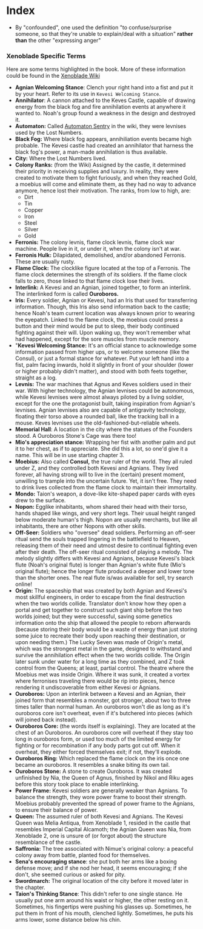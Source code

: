 # Index

- By "confounded", one used the definition "to confuse/surprise someone, so that they're unable to explain/deal with a situation" **rather than** the other "expressing anger"

### Xenoblade Specific Terms

Here are some terms highlighted in the book. More of these information could be found in the [Xenoblade Wiki](https://xenoblade.fandom.com/wiki/)

- **Agnian Welcoming Stance**: Clench your right hand into a fist and put it by your heart. Refer to its use in `Kevesi Welcoming Stance`. 
- **Annihilator**: A cannon attached to the Keves Castle, capable of drawing energy from the black fog and fire annihilation events at anywhere it wanted to. Noah's group found a weakness in the design and destroyed it. 
- **Automaton:** Called [Automaton Sentry](https://xenoblade.fandom.com/wiki/Automaton_Sentry) in the wiki, they were levnises used by the Lost Numbers. 
- **Black Fog:** Where black fog appears, annihiliation events became high probable. The Kevesi castle had created an annihilator that harness the black fog's power, a man-made annihilation is thus available. 
- **City:** Where the Lost Numbers lived.
- **Colony Ranks:** (from the Wiki) Assigned by the castle, it determined their priority in receiving supplies and luxury. In reality, they were created to motivate them to fight furiously, and when they reached Gold, a moebius will come and eliminate them, as they had no way to advance anymore, hence lost their motivation. The ranks, from low to high, are: 
  - Dirt
  - Tin
  - Copper
  - Iron
  - Steel
  - Silver
  - Gold
- **Ferronis:** The colony levnis, flame clock levnis, flame clock war machine. People live in it, or under it, when the colony isn't at war. 
- **Ferronis Hulk:** Dilapidated, demolished, and/or abandoned Ferronis. These are usually rusty. 
- **Flame Clock:** The clocklike figure located at the top of a Ferronis. The flame clock determines the strength of its soldiers. If the flame clock falls to zero, those linked to that flame clock lose their lives. 
- **Interlink:** A Kevesi and an Agnian, joined together, to form an interlink. The interlinked form is called **Ouroboros.**
- **Iris:** Every soldier, Agnian or Kevesi, had an Iris that used for transferring information. Though, this Iris also send information back to the castle; hence Noah's team current location was always known prior to wearing the eyepatch. Linked to the flame clock, the moebius could press a button and their mind would be put to sleep, their body continued fighting against their will. Upon waking up, they won't remember what had happened, except for the sore muscles from muscle memory. 
- "**Kevesi Welcoming Stance:** It's an official stance to acknowledge some information passed from higher ups, or to welcome someone (like the Consul), or just a formal stance for whatever. Put your left hand into a fist, palm facing inwards, hold it slightly in front of your shoulder (lower or higher probably didn't matter), and stood with both feets together, straight as a log. 
- **Levnis:** The war machines that Agnus and Keves soldiers used in their war. With higher technology, the Agnian levnises could be autonomous, while Kevesi levnises were almost always piloted by a living soldier, except for the one the protagonist built, taking inspiration from Agnian's levnises. Agnian levnises also are capable of antigravity technology, floating their torso above a rounded ball, like the tracking ball in a mouse. Keves levnises use the old-fashioned-but-reliable wheels. 
- **Memorial Hall**: A location in the city where the statues of the Founders stood. A Ouroboros Stone's Cage was there too! 
- **Mio's appreciation stance:** Wrapping her fist with another palm and put it to her chest, as if to appreciate. She did this a lot, so one'd give it a name. This will be in use starting chapter 3. 
- **Moebius:** Also called **Consul,** the true ruler of the world. They all ruled under Z, and they controlled both Kevesi and Agnians. They lived forever, all having strong will to live in the (certain) present moment, unwilling to trample into the uncertain future. Yet, it isn't free. They need to drink lives collected from the flame clock to maintain their immortality. 
- **Mondo:** Taion's weapon, a dove-like kite-shaped paper cards with eyes drew to the surface. 
- **Nopon:** Egglike inhabitants, whom shared their head with their torso, hands shaped like wings, and very short legs. Their usual height ranged below moderate human's thigh. Nopon are usually merchants, but like all inhabitants, there are other Nopons with other skills. 
- **Off-Seer:** Soldiers who "oversee" dead soldiers. Performing an off-seer ritual send the souls trapped lingering in the battlefield to Heaven, releasing them of their need and utmost desire to continual fighting even after their death. The off-seer ritual consisted of playing a melody. The melody slightly differs with Kevesi and Agnians, because Kevesi's black flute (Noah's original flute) is longer than Agnian's white flute (Mio's original flute); hence the longer flute produced a deeper and lower tone than the shorter ones. The real flute is/was available for sell, try search online! 
- **Origin:** The spaceship that was created by both Agnian and Kevesi's most skillful engineers, in order to escape from the final destruction when the two worlds collide. Translator don't know how they open a portal and get together to construct such giant ship before the two worlds joined; but they were successful, saving some genetics information onto the ship that allowed the people to reborn afterwards (because storing their body would be a waste of energy than just storing some juice to recreate their body upon reaching their destination, or upon needing them.) The Lucky Seven was made of Origin's metal, which was the strongest metal in the game, designed to withstand and survive the annihilation effect when the two worlds collide. The Origin later sunk under water for a long time as they combined, and Z took control from the Queens; at least, partial control. The theatre where the Moebius met was inside Origin. Where it was sunk, it created a vortex where ferronises traveling there would be rip into pieces, hence rendering it undiscoverable from either Kevesi or Agnians. 
- **Ouroboros:** Upon an interlink between a Kevesi and an Agnian, their joined form that resembles a monster, got stronger, about two to three times taller than normal human. An ouroboros won't die as long as it's ouroboros core isn't overheat, even if it's butchered into pieces (which will joined back instead). 
- **Ouroboros Core:** (the words itself is explaining). They are located at the chest of an Ouroboros. An ouroboros core will overheat if they stay too long in ouroboros form, or used too much of the limited energy for fighting or for recombination if any body parts got cut off. When it overheat, they either forced themselves exit; if not, they'll explode. 
- **Ouroboros Ring:** Which replaced the flame clock on the iris once one became an ouroboros. It resembles a snake biting its own tail. 
- **Ouroboros Stone:** A stone to create Ouroboros. It was created unfinished by Nia, the Queen of Agnus, finished by Nikol and Riku ages before this story took place to enable interlinking. 
- **Power Frame:** Kevesi soldiers are generally weaker than Agnians. To balance the strength, they wore power frame to boost their strength. Moebius probably prevented the spread of power frame to the Agnians, to ensure their balance of power. 
- **Queen:** The assumed ruler of both Kevesi and Agnians. The Kevesi Queen was Melia Antiqua, from Xenoblade 1, resided in the castle that resembles Imperial Capital Alcamoth; the Agnian Queen was Nia, from Xenoblade 2, one is unsure of (or forgot about) the structure resemblance of the castle. 
- **Saffronia:** The tree associated with Nimue's original colony: a peaceful colony away from battle, planted food for themselves. 
- **Sena's encouraging stance**: she put both her arms like a boxing defense move; and if she nod her head, it seems encouraging; if she don't, she seemed curious or asked for pity. 
- **Swordmarch:** The original location of the city before it moved later in the chapter. 
- **Taion's Thinking Stance**: This didn't refer to one single stance. He usually put one arm around his waist or higher, the other resting on it. Sometimes, his fingertips were pushing his glasses up. Sometimes, he put them in front of his mouth, clenched lightly. Sometimes, he puts his arms lower, some distance below his chin. 

